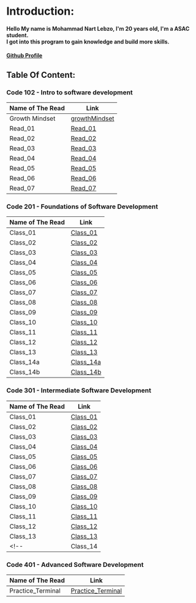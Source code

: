# Introduction:

#### Hello My name is Mohammad Nart Lebzo, I'm 20 years old, I'm a ASAC student. <br>I got into this program to gain knowledge and build more skills.
#### [Github  Profile](https://github.com/mohammadlebzo)

## Table Of Content:

### Code 102 - Intro to software development

| **Name of The Read** | **Link** |
|------------------|------|
| Growth Mindset | [growthMindset](https://mohammadlebzo.github.io/reading-notes/growthMindset)|
| Read_01 | [Read_01](https://mohammadlebzo.github.io/reading-notes/Read_01)|
| Read_02 | [Read_02](https://mohammadlebzo.github.io/reading-notes/Read_02)|
| Read_03 | [Read_03](https://mohammadlebzo.github.io/reading-notes/Read_03)|
| Read_04 | [Read_04](https://mohammadlebzo.github.io/reading-notes/Read_04)|
| Read_05 | [Read_05](https://mohammadlebzo.github.io/reading-notes/Read_05)|
| Read_06 | [Read_06](https://mohammadlebzo.github.io/reading-notes/Read_06)|
| Read_07 | [Read_07](https://mohammadlebzo.github.io/reading-notes/Read_07)|


### Code 201 - Foundations of Software Development

| **Name of The Read** | **Link** |
|------------------|------|
|Class_01|[Class_01](https://mohammadlebzo.github.io/reading-notes/Class_01)|
|Class_02|[Class_02](https://mohammadlebzo.github.io/reading-notes/Class_02)|
|Class_03|[Class_03](https://mohammadlebzo.github.io/reading-notes/Class_03)|
|Class_04|[Class_04](https://mohammadlebzo.github.io/reading-notes/Class_04)|
|Class_05|[Class_05](https://mohammadlebzo.github.io/reading-notes/Class_05)|
|Class_06|[Class_06](https://mohammadlebzo.github.io/reading-notes/Class_06)|
|Class_07|[Class_07](https://mohammadlebzo.github.io/reading-notes/Class_07)|
|Class_08|[Class_08](https://mohammadlebzo.github.io/reading-notes/Class_08)|
|Class_09|[Class_09](https://mohammadlebzo.github.io/reading-notes/Class_09)|
|Class_10|[Class_10](https://mohammadlebzo.github.io/reading-notes/Class_10)|
|Class_11|[Class_11](https://mohammadlebzo.github.io/reading-notes/Class_11)|
|Class_12|[Class_12](https://mohammadlebzo.github.io/reading-notes/Class_12)|
|Class_13|[Class_13](https://mohammadlebzo.github.io/reading-notes/Class_13)|
|Class_14a|[Class_14a](https://mohammadlebzo.github.io/reading-notes/Class_14a)|
|Class_14b|[Class_14b](https://mohammadlebzo.github.io/reading-notes/Class_14b)|

### Code 301 - Intermediate Software Development

| **Name of The Read** | **Link** |
|------------------|------|
|Class_01|[Class_01](https://mohammadlebzo.github.io/reading-notes/Code_301_Class_01)|
|Class_02|[Class_02](https://mohammadlebzo.github.io/reading-notes/Code_301_Class_02)|
|Class_03|[Class_03](https://mohammadlebzo.github.io/reading-notes/Code_301_Class_03)|
|Class_04|[Class_04](https://mohammadlebzo.github.io/reading-notes/Code_301_Class_04)|
|Class_05|[Class_05](https://mohammadlebzo.github.io/reading-notes/Code_301_Class_05)|
|Class_06|[Class_06](https://mohammadlebzo.github.io/reading-notes/Code_301_Class_06)|
|Class_07|[Class_07](https://mohammadlebzo.github.io/reading-notes/Code_301_Class_07)|
|Class_08|[Class_08](https://mohammadlebzo.github.io/reading-notes/Code_301_Class_08)|
|Class_09|[Class_09](https://mohammadlebzo.github.io/reading-notes/Code_301_Class_09)|
|Class_10|[Class_10](https://mohammadlebzo.github.io/reading-notes/Code_301_Class_10)|
|Class_11|[Class_11](https://mohammadlebzo.github.io/reading-notes/Code_301_Class_11)|
|Class_12|[Class_12](https://mohammadlebzo.github.io/reading-notes/Code_301_Class_12)|
|Class_13|[Class_13](https://mohammadlebzo.github.io/reading-notes/Code_301_Class_13)|
<!-- |Class_14|[Class_14](https://mohammadlebzo.github.io/reading-notes/Code_301_Class_14)| -->

### Code 401 - Advanced Software Development

| **Name of The Read** | **Link** |
|------------------|------|
|Practice_Terminal|[Practice_Terminal](https://mohammadlebzo.github.io/reading-notes/Practice_Terminal)|
